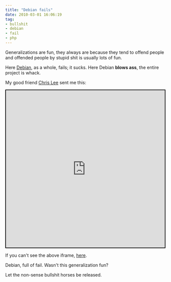 ```yaml
---
title: "Debian fails"
date: 2010-03-01 16:06:19
tag:
- bullshit
- debian
- fail
- php
---
```

Generalizations are fun, they always are because they tend to offend people and offended people by stupid shit is usually lots of fun.

Here [Debian](http://debian.org), as a whole, fails; it sucks. Here Debian **blows ass**, the entire project is whack.

My good friend [Chris Lee](https://twitter.com/akachrislee) sent me this:

<iframe style="border:2px solid #000000" height="500" width="100%" src="https://bugs.debian.org/cgi-bin/bugreport.cgi?bug=380731" title="Debian fails"></iframe>

If you can't see the above iframe, [here](https://bugs.debian.org/cgi-bin/bugreport.cgi?bug=380731).

Debian, full of fail. Wasn't this generalization fun?

Let the non-sense bullshit horses be released.
